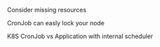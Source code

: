 Consider missing resources

CronJob can easly lock your node

K8S CronJob vs Application with internal scheduler

